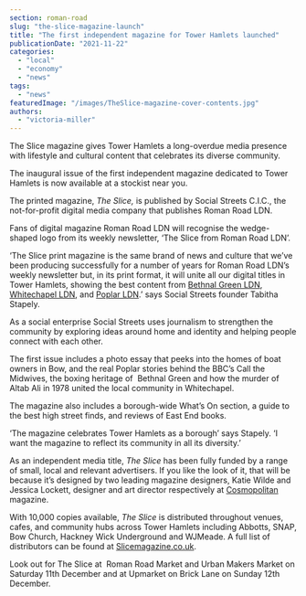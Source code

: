```yaml
---
section: roman-road
slug: "the-slice-magazine-launch"
title: "The first independent magazine for Tower Hamlets launched"
publicationDate: "2021-11-22"
categories: 
  - "local"
  - "economy"
  - "news"
tags: 
  - "news"
featuredImage: "/images/TheSlice-magazine-cover-contents.jpg"
authors: 
  - "victoria-miller"
---
```


The Slice magazine gives Tower Hamlets a long-overdue media presence with lifestyle and cultural content that celebrates its diverse community.

The inaugural issue of the first independent magazine dedicated to Tower Hamlets is now available at a stockist near you. 

The printed magazine, _The Slice,_ is published by Social Streets C.I.C., the not-for-profit digital media company that publishes Roman Road LDN. 

Fans of digital magazine Roman Road LDN will recognise the wedge-shaped logo from its weekly newsletter, ‘The Slice from Roman Road LDN’. 

‘The Slice print magazine is the same brand of news and culture that we’ve been producing successfully for a number of years for Roman Road LDN’s weekly newsletter but, in its print format, it will unite all our digital titles in Tower Hamlets, showing the best content from [Bethnal Green LDN](https://bethnalgreenlondon.co.uk/), [Whitechapel LDN](https://whitechapellondon.co.uk/), and [Poplar LDN](https://poplarlondon.co.uk/).’ says Social Streets founder Tabitha Stapely. 

As a social enterprise Social Streets uses journalism to strengthen the community by exploring ideas around home and identity and helping people connect with each other.

The first issue includes a photo essay that peeks into the homes of boat owners in Bow, and the real Poplar stories behind the BBC’s Call the Midwives, the boxing heritage of  Bethnal Green and how the murder of Altab Ali in 1978 united the local community in Whitechapel.

The magazine also includes a borough-wide What’s On section, a guide to the best high street finds, and reviews of East End books. 

‘The magazine celebrates Tower Hamlets as a borough’ says Stapely. ‘I want the magazine to reflect its community in all its diversity.’ 

As an independent media title, _The Slice_ has been fully funded by a range of small, local and relevant advertisers. If you like the look of it, that will be because it’s designed by two leading magazine designers, Katie Wilde and Jessica Lockett, designer and art director respectively at [Cosmopolitan](https://www.cosmopolitan.com/) magazine. 

With 10,000 copies available, _The Slice_ is distributed throughout venues, cafes, and community hubs across Tower Hamlets including Abbotts, SNAP, Bow Church, Hackney Wick Underground and WJMeade. A full list of distributors can be found at [Slicemagazine.co.uk](https://slicemagazine.co.uk/distributors/).

Look out for The Slice at  Roman Road Market and Urban Makers Market on Saturday 11th December and at Upmarket on Brick Lane on Sunday 12th December.


